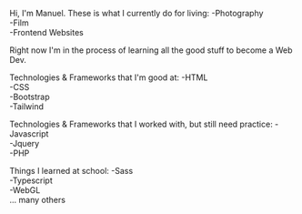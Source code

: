 Hi, I'm Manuel. These is what I currently do for living: 
-Photography <br>
-Film <br>
-Frontend Websites<br>


Right now I'm in the process of learning all the good stuff to become a Web Dev. 
 

Technologies & Frameworks that I'm good at: 
-HTML<br>
-CSS<br>
-Bootstrap<br>
-Tailwind<br>


Technologies & Frameworks that I worked with, but still need practice: 
-Javascript<br>
-Jquery<br>
-PHP<br>

Things I learned at school: 
-Sass<br>
-Typescript<br>
-WebGL<br>
... many others
